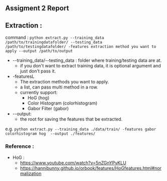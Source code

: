 ## Assigment 2 Report 



## Extraction :
command : ```python extract.py --training_data /path/to/trainingdatafolder/ --testing_data /path/to/testingdatafolder/ -features extraction method you want to apply --output /path/to/output```

- --training_data/--testing_data : folder where training/testing data are at.
  - if you don't want to extract training data, it is optional argument and just don't pass it. 
- -featuresL
  - The extraction methods you want to apply.
  - a list, can pass multi method in a row.
  - currently support:
    - HoG (hog)
    - Color Histogram (colorhistogram)
    - Gabor Filter (gabor)
- --output:
  - the root for saving the features that be extracted.

e.g.
```python extract.py --training_data ./data/train/ -features gabor colorhistogram hog  --output ./features/```


### Reference :
- HoG : 
  - https://www.youtube.com/watch?v=5nZGnYPyKLU
  - https://hannibunny.github.io/orbook/features/HoGfeatures.html#normalization